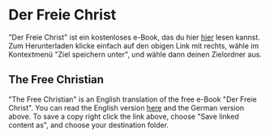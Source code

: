 # Der Freie Christ

"Der Freie Christ" ist ein kostenloses e-Book,
das du hier [hier](https://github.com/DerRobert-28/Der-Freie-Christ/blob/master/src/Der%20Freie%20Christ.pdf) lesen kannst.
Zum Herunterladen klicke einfach auf den obigen Link mit rechts,
wähle im Kontextmenü "Ziel speichern unter",
und wähle dann deinen Zielordner aus.

## The Free Christian

"The Free Christian" is an English translation of the free e-Book "Der Freie Christ".
You can read the English version [here](https://github.com/DerRobert-28/Der-Freie-Christ/blob/master/src/The%20Free%20Christian.pdf) and the German version above.
To save a copy right click the link above,
choose "Save linked content as",
and choose your destination folder.
